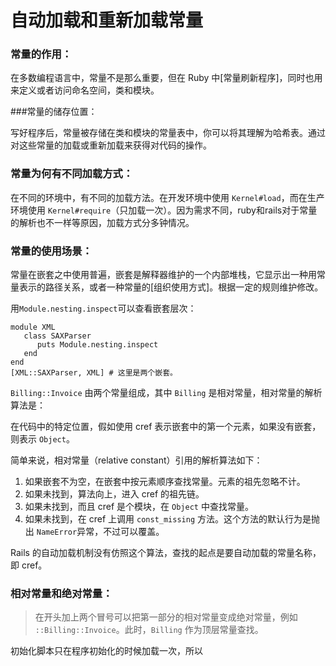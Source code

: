 # 自动加载和重新加载常量

### 常量的作用：

在多数编程语言中，常量不是那么重要，但在 Ruby 中[常量刷新程序]，同时也用来定义或者访问命名空间，类和模块。

###常量的储存位置：

写好程序后，常量被存储在类和模块的常量表中，你可以将其理解为哈希表。通过对这些常量的加载或重新加载来获得对代码的操作。

### 常量为何有不同加载方式：

在不同的环境中，有不同的加载方法。在开发环境中使用 `Kernel#load`，而在生产环境使用 `Kernel#require`（只加载一次）。因为需求不同，ruby和rails对于常量的解析也不一样等原因，加载方式分多钟情况。

### 常量的使用场景：

常量在嵌套之中使用普遍，嵌套是解释器维护的一个内部堆栈，它显示出一种用常量表示的路径关系，或者一种常量的[组织使用方式]。根据一定的规则维护修改。

用`Module.nesting.inspect`可以查看嵌套层次：

```
module XML
   class SAXParser
      puts Module.nesting.inspect
   end
end
[XML::SAXParser, XML] # 这里是两个嵌套。
```

`Billing::Invoice` 由两个常量组成，其中 `Billing` 是相对常量，相对常量的解析算法是：

在代码中的特定位置，假如使用 cref 表示嵌套中的第一个元素，如果没有嵌套，则表示 `Object`。

简单来说，相对常量（relative constant）引用的解析算法如下：

1. 如果嵌套不为空，在嵌套中按元素顺序查找常量。元素的祖先忽略不计。
2. 如果未找到，算法向上，进入 cref 的祖先链。
3. 如果未找到，而且 cref 是个模块，在 `Object` 中查找常量。
4. 如果未找到，在 cref 上调用 `const_missing` 方法。这个方法的默认行为是抛出 `NameError`异常，不过可以覆盖。

Rails 的自动加载机制没有仿照这个算法，查找的起点是要自动加载的常量名称，即 cref。

### 相对常量和绝对常量：

> 在开头加上两个冒号可以把第一部分的相对常量变成绝对常量，例如 `::Billing::Invoice`。此时，`Billing` 作为顶层常量查找。







初始化脚本只在程序初始化的时候加载一次，所以